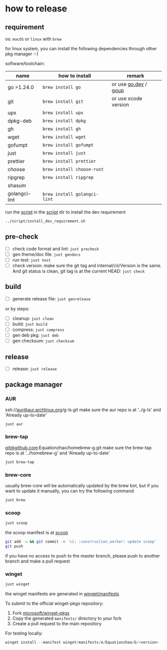 # how to release

## requirement

os: `macOS` or `linux` with `brew`

for linux system, you can install the following dependencies through other pkg manager :-)

software/toolchain:

| name          | how to install               | remark                                                                            |
|---------------|------------------------------|-----------------------------------------------------------------------------------|
| go >1.24.0    | `brew install go`            | or use [go.dev](https://go.dev/dl/) / [goup](https://github.com/owenthereal/goup) |
| git           | `brew install git`           | or use xcode version                                                              |
| upx           | `brew install upx`           |                                                                                   |
| dpkg-deb      | `brew install dpkg`          |                                                                                   |
| gh            | `brew install gh`            |                                                                                   |
| wget          | `brew install wget`          |                                                                                   |
| gofumpt       | `brew install gofumpt`       |                                                                                   |
| just          | `brew install just`          |                                                                                   |
| prettier      | `brew install prettier`      |                                                                                   |
| choose        | `brew install choose-rust`   |                                                                                   |
| ripgrep       | `brew install ripgrep`       |                                                                                   |
| shasum        |                              |                                                                                   |
| golangci-lint | `brew install golangci-lint` |                                                                                   |


run the [script](../script/install_dev_requirement.sh) in the [script](../script) dir to install the dev requirement
```zsh
../script/install_dev_requirement.sh
```

## pre-check

- [ ] check code format and lint: `just precheck`
- [ ] gen theme/doc file: `just gendocs`
- [ ] run test: `just test`
- [ ] check version: make sure the git tag and internal/cli/Version is the same. And git status is clean, git tag is at the current HEAD: `just check`

## build

- [ ] generate release file: `just genrelease`

or by steps:
- [ ] cleanup: `just clean`
- [ ] build: `just build`
- [ ] compress: `just compress`
- [ ] gen deb pkg: `just deb`
- [ ] gen checksum: `just checksum`

## release

- [ ] release: `just release`

## package manager

### AUR

ssh://aur@aur.archlinux.org/g-ls.git
make sure the aur repo is at '../g-ls' and 'Already up-to-date'

```zsh
just aur
```

### brew-tap

git@github.com:Equationzhao/homebrew-g.git
make sure the brew-tap repo is at '../homebrew-g' and 'Already up-to-date'

```zsh
just brew-tap
```

### brew-core

usually brew-core will be automatically updated by the brew bot, but if you want to update it manually, you can try the following command

```zsh
just brew
```

### scoop

```zsh
just scoop
```

the scoop manifest is at [scoop](../scoop/g.json)

```zsh
git add -u && git commit -m 'ci: :construction_worker: update scoop'
git push
```

if you have no access to push to the master branch, please push to another branch and make a pull request

### winget

```zsh
just winget
```

the winget manifests are generated in [winget/manifests](../winget/manifests)

To submit to the official winget-pkgs repository:
1. Fork [microsoft/winget-pkgs](https://github.com/microsoft/winget-pkgs)
2. Copy the generated `manifests/` directory to your fork
3. Create a pull request to the main repository

For testing locally:
```powershell
winget install --manifest winget/manifests/e/Equationzhao/G/<version>
```
